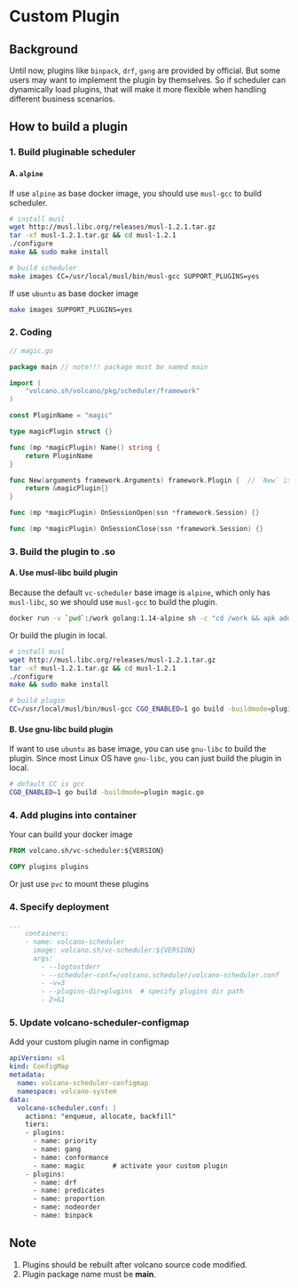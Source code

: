 # Custom Plugin

## Background

Until now, plugins like `binpack`, `drf`, `gang` are provided by official. But some users may want to implement the
plugin by themselves. So if scheduler can dynamically load plugins, that will make it more flexible when handling
different business scenarios.

## How to build a plugin

### 1. Build pluginable scheduler

#### A. `alpine`

If use `alpine` as base docker image, you should use `musl-gcc` to build scheduler.

```bash
# install musl
wget http://musl.libc.org/releases/musl-1.2.1.tar.gz
tar -xf musl-1.2.1.tar.gz && cd musl-1.2.1
./configure
make && sudo make install

# build scheduler
make images CC=/usr/local/musl/bin/musl-gcc SUPPORT_PLUGINS=yes
```

If use `ubuntu` as base docker image

```bash
make images SUPPORT_PLUGINS=yes
```

### 2. Coding

```go
// magic.go

package main // note!!! package must be named main

import (
	"volcano.sh/volcano/pkg/scheduler/framework"
)

const PluginName = "magic"

type magicPlugin struct {}

func (mp *magicPlugin) Name() string {
    return PluginName
}

func New(arguments framework.Arguments) framework.Plugin {  // `New` is PluginBuilder
	return &magicPlugin{}
}

func (mp *magicPlugin) OnSessionOpen(ssn *framework.Session) {}

func (mp *magicPlugin) OnSessionClose(ssn *framework.Session) {}
```

### 3. Build the plugin to .so

#### A. Use musl-libc build plugin

Because the default `vc-scheduler` base image is `alpine`, which only has `musl-libc`, so we should use `musl-gcc` to
build the plugin.

```bash
docker run -v `pwd`:/work golang:1.14-alpine sh -c "cd /work && apk add musl-dev gcc && go build -buildmode=plugin magic.go"
```

Or build the plugin in local.

```bash
# install musl
wget http://musl.libc.org/releases/musl-1.2.1.tar.gz
tar -xf musl-1.2.1.tar.gz && cd musl-1.2.1
./configure
make && sudo make install

# build plugin
CC=/usr/local/musl/bin/musl-gcc CGO_ENABLED=1 go build -buildmode=plugin magic.go
```

#### B. Use gnu-libc build plugin

If want to use `ubuntu` as base image, you can use `gnu-libc` to build the plugin. Since most Linux OS have `gnu-libc`,
you can just build the plugin in local.

```bash
# default CC is gcc
CGO_ENABLED=1 go build -buildmode=plugin magic.go
```

### 4. Add plugins into container

Your can build your docker image

```dockerfile
FROM volcano.sh/vc-scheduler:${VERSION}

COPY plugins plugins
```

Or just use `pvc` to mount these plugins

### 4. Specify deployment
```yaml
...
    containers:
    - name: volcano-scheduler
      image: volcano.sh/vc-scheduler:${VERSION}
      args:
        - --logtostderr
        - --scheduler-conf=/volcano.scheduler/volcano-scheduler.conf
        - -v=3
        - --plugins-dir=plugins  # specify plugins dir path
        - 2>&1
```

### 5. Update volcano-scheduler-configmap

Add your custom plugin name in configmap

```yaml
apiVersion: v1
kind: ConfigMap
metadata:
  name: volcano-scheduler-configmap
  namespace: volcano-system
data:
  volcano-scheduler.conf: |
    actions: "enqueue, allocate, backfill"
    tiers:
    - plugins:
      - name: priority
      - name: gang
      - name: conformance
      - name: magic       # activate your custom plugin
    - plugins:
      - name: drf
      - name: predicates
      - name: proportion
      - name: nodeorder
      - name: binpack
```

## Note

1. Plugins should be rebuilt after volcano source code modified.
2. Plugin package name must be **main**.
